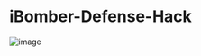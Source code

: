 # iBomber-Defense-Hack


![image](https://user-images.githubusercontent.com/56203475/150959163-16e3224e-8eb1-48f3-b227-9360891bd1b4.png)

